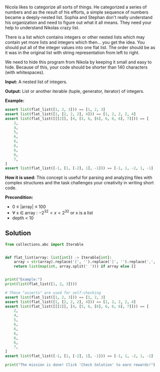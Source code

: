 
Nicola likes to categorize all sorts of things. He categorized a series
of numbers and as the result of his efforts, a simple sequence of
numbers became a deeply-nested list. Sophia and Stephan don't really
understand his organization and need to figure out what it all means.
They need your help to understand Nikolas crazy list.

There is a list which contains integers or other nested lists which may
contain yet more lists and integers which then… you get the idea. You
should put all of the integer values into one flat list. The order
should be as it was in the original list with string representation
from left to right.

We need to hide this program from Nikola by keeping it small and easy
to hide. Because of this, your code should be shorter than 140
characters (with whitespaces).

**Input:** A nested list of integers.

**Output:** List or another iterable (tuple, generator, iterator) of
integers.

**Example:**

```python
assert list(flat_list([1, 2, 3])) == [1, 2, 3]
assert list(flat_list([1, [2, 2, 2], 4])) == [1, 2, 2, 2, 4]
assert list(flat_list([[[2]], [4, [5, 6, [6], 6, 6, 6], 7]])) == [
    2,
    4,
    5,
    6,
    6,
    6,
    6,
    6,
    7,
]
assert list(flat_list([-1, [1, [-2], 1], -1])) == [-1, 1, -2, 1, -1]
```

**How it is used:** This concept is useful for parsing and analyzing
files with complex structures and the task challenges your creativity
in writing short code.

**Precondition:**
- 0 ≤ |array| ≤ 100
- ∀ x ∈ array : $-2^{32} < x < 2^{32}$ or x is a list
- depth < 10

## Solution

```python
from collections.abc import Iterable


def flat_list(array: list[int]) -> Iterable[int]:
    array = str(array).replace('[', '').replace(']', '').replace(',', '').strip()
    return list(map(int, array.split(' '))) if array else []


print("Example:")
print(list(flat_list([1, 2, 3])))

# These "asserts" are used for self-checking
assert list(flat_list([1, 2, 3])) == [1, 2, 3]
assert list(flat_list([1, [2, 2, 2], 4])) == [1, 2, 2, 2, 4]
assert list(flat_list([[[2]], [4, [5, 6, [6], 6, 6, 6], 7]])) == [
    2,
    4,
    5,
    6,
    6,
    6,
    6,
    6,
    7,
]
assert list(flat_list([-1, [1, [-2], 1], -1])) == [-1, 1, -2, 1, -1]

print("The mission is done! Click 'Check Solution' to earn rewards!")

```
